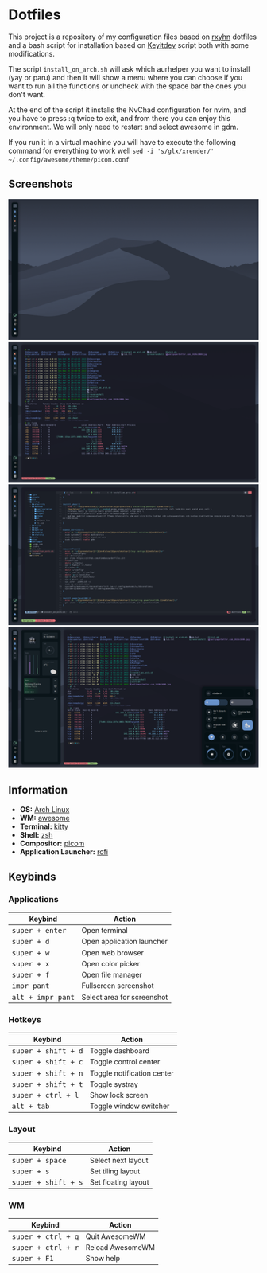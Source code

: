 # Dotfiles

This project is a repository of my configuration files based on [rxyhn](https://github.com/rxyhn) dotfiles and a bash script for installation based on [Keyitdev](https://github.com/Keyitdev) script both with some modifications.

The script `install_on_arch.sh` will ask which aurhelper you want to install (yay or paru) and then it will show a menu where you can choose if you want to run all the functions or uncheck with the space bar the ones you don't want.

At the end of the script it installs the NvChad configuration for nvim, and you have to press :q twice to exit, and from there you can enjoy this environment. We will only need to restart and select awesome in gdm.

If you run it in a virtual machine you will have to execute the following command for everything to work well `sed -i 's/glx/xrender/' ~/.config/awesome/theme/picom.conf`

## Screenshots

![image](https://github.com/XimoBaeza/dotfiles/blob/main/assets/desktop.png)
![image](https://github.com/XimoBaeza/dotfiles/blob/main/assets/shell.png)
![image](https://github.com/XimoBaeza/dotfiles/blob/main/assets/nvim.png)
![image](https://github.com/XimoBaeza/dotfiles/blob/main/assets/widgets.png)

## Information

- **OS:** [Arch Linux](https://archlinux.org)
- **WM:** [awesome](https://github.com/awesomeWM/awesome)
- **Terminal:** [kitty](https://sw.kovidgoyal.net/kitty/)
- **Shell:** [zsh](https://www.zsh.org/)
- **Compositor:** [picom](https://github.com/yshui/picom)
- **Application Launcher:** [rofi](https://github.com/davatorium/rofi)

## Keybinds
### Applications

| Keybind | Action |
| ------- | ------ |
| <kbd>super + enter</kbd> | Open terminal |
| <kbd>super + d</kbd> | Open application launcher |
| <kbd>super + w</kbd> | Open web browser  |
| <kbd>super + x</kbd> | Open color picker |
| <kbd>super + f</kbd> | Open file manager |
| <kbd>impr pant</kbd> | Fullscreen screenshot |
| <kbd>alt + impr pant</kbd> | Select area for screenshot |

### Hotkeys

| Keybind | Action |
| ------- | ------ |
| <kbd>super + shift + d</kbd> | Toggle dashboard |
| <kbd>super + shift + c</kbd> | Toggle control center |
| <kbd>super + shift + n</kbd> | Toggle notification center |
| <kbd>super + shift + t</kbd> | Toggle systray |
| <kbd>super + ctrl + l</kbd> | Show lock screen |
| <kbd>alt + tab</kbd> | Toggle window switcher |

### Layout

| Keybind | Action |
| ------- | ------ |
| <kbd>super + space</kbd> | Select next layout |
| <kbd>super + s</kbd> | Set tiling layout |
| <kbd>super + shift + s</kbd> | Set floating layout |

### WM

| Keybind | Action |
| ------- | ------ |
| <kbd>super + ctrl + q</kbd> | Quit AwesomeWM |
| <kbd>super + ctrl + r</kbd> | Reload AwesomeWM |
| <kbd>super + F1</kbd> | Show help |

